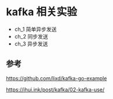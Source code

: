 # kafka 相关实验

- ch_1 简单异步发送
- ch_2 同步发送
- ch_3 异步发送


## 参考
https://github.com/lixd/kafka-go-example

https://ihui.ink/post/kafka/02-kafka-use/